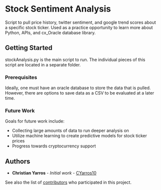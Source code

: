 # Stock Sentiment Analysis

Script to pull price history, twitter sentiment, and google trend scores about a specific stock ticker. Used as a practice opportunity to learn more about Python, APIs, and cx_Oracle database library.

## Getting Started

stockAnalysis.py is the main script to run. The individual pieces of this script are located in a separate folder.


### Prerequisites

Ideally, one must have an oracle database to store the data that is pulled. However, there are options to save data as a CSV to be evaluated at a later time.

### Future Work

Goals for future work include:

* Collecting large amounts of data to run deeper analysis on
* Utilize machine learning to create predictive models for stock ticker prices
* Progress towards cryptocurrency support

## Authors

* **Christian Yarros** - *Initial work* - [CYarros10](https://github.com/CYarros10)

See also the list of [contributors](https://github.com/your/project/contributors) who participated in this project.


